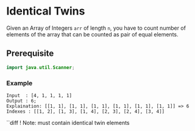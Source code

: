 # Identical Twins
Given an Array of Integers `arr` of length `n`, you have to count number of elements of the array that can be counted as pair of equal elements.
## Prerequisite
```java
import java.util.Scanner;
```
### Example
```
Input  : [4, 1, 1, 1, 1]
Output : 6;
Explaination: [[1, 1], [1, 1], [1, 1], [1, 1], [1, 1], [1, 1]] => 6
Indexes : [[1, 2], [1, 3], [1, 4], [2, 3], [2, 4], [3, 4]]
```
``diff
! Note: must contain identical twin elements
```